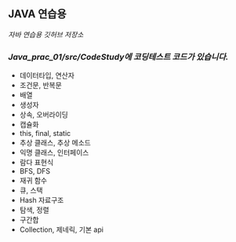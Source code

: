 
## JAVA 연습용

*자바 연습용 깃허브 저장소*

### *Java_prac_01/src/CodeStudy에 코딩테스트 코드가 있습니다.*

- 데이터타입, 연산자
- 조건문, 반복문
- 배열
- 생성자
- 상속, 오버라이딩
- 캡슐화
- this, final, static
- 추상 클래스, 추상 메소드
- 익명 클래스, 인터페이스
- 람다 표현식
- BFS, DFS
- 재귀 함수
- 큐, 스택
- Hash 자료구조
- 탐색, 정렬
- 구간합
- Collection, 제네릭, 기본 api

